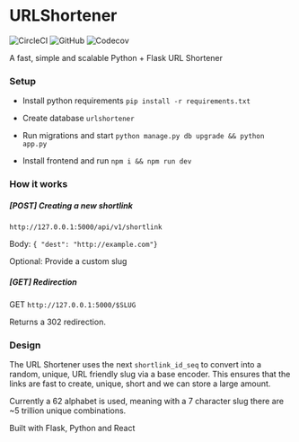 # URLShortener
![CircleCI](https://img.shields.io/circleci/build/github/tristanhcole/URLShortener)
![GitHub](https://img.shields.io/github/license/tristanhcole/URLShortener)
![Codecov](https://img.shields.io/codecov/c/github/tristanhcole/URLShortener)

A fast, simple and scalable Python + Flask URL Shortener

### Setup
- Install python requirements
``pip install -r requirements.txt``

- Create database
``urlshortener``

- Run migrations and start
``python manage.py db upgrade && python app.py``

- Install frontend and run
``npm i && npm run dev``

### How it works
##### [POST] Creating a new shortlink
``http://127.0.0.1:5000/api/v1/shortlink``

Body:
``{ "dest": "http://example.com"}``

Optional: Provide a custom slug

##### [GET] Redirection
GET ``http://127.0.0.1:5000/$SLUG``

Returns a 302 redirection.

### Design
The URL Shortener uses the next `shortlink_id_seq` to convert into a random, unique, URL friendly slug via a base encoder.
This ensures that the links are fast to create, unique, short and we can store a large amount.

Currently a 62 alphabet is used, meaning with a 7 character slug there are ~5 trillion unique combinations.

Built with Flask, Python and React